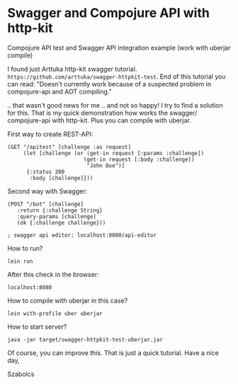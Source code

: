 # Swagger and Compojure API with http-kit 
Compojure API test and Swagger API integration example (work with uberjar compile)

I found just Arttuka http-kit swagger tutorial. `https://github.com/arttuka/swagger-httpkit-test`. End of this tutorial you can read: "Doesn't currently work because of a suspected problem in compojure-api and AOT compiling." 

.. that wasn't good news for me .. and not so happy! I try to find a solution for this. That is my quick demonstration how works the swagger/ compojure-api with http-kit. Plus you can compile with uberjar.

First way to create REST-API:
```
(GET "/apitest" [challenge :as request]
     (let [challenge (or (get-in request [:params :challenge])
                        (get-in request [:body :challenge])
                         "John Doe")]
      {:status 200
       :body [challenge]}))
```
Second way with Swagger:

```
(POST "/bot" [challenge]
   :return {:challenge String}
   :query-params [challenge]
   (ok {:challenge challenge}))
   
; swagger api editor: localhost:8080/api-editor
```

How to run?

`lein run`

After this check in the browser: 

`localhost:8080`

How to compile with uberjar in this case?

`lein with-profile uber uberjar`

How to start server?

`java -jar target/swagger-httpkit-test-uberjar.jar`



Of course, you can improve this. That is just a quick tutorial.
Have a nice day,

Szabolcs
